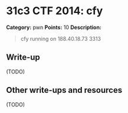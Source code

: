 # 31c3 CTF 2014: cfy

**Category:** pwn
**Points:** 10
**Description:**

> cfy running on 188.40.18.73 3313

## Write-up

(TODO)

## Other write-ups and resources

(TODO)
